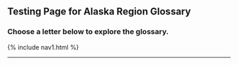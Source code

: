 

<style>
body {
  background-image: url('https://digitalmedia.fws.gov/digital/api/singleitem/image/natdiglib/7542/default.jpg?highlightTerms=');
  background-position: center; 
  background-repeat: no-repeat;
  background-size: cover; 
}
</style>

## Testing Page for Alaska Region Glossary
### Choose a letter below to explore the glossary.
{% include nav1.html %}
___

